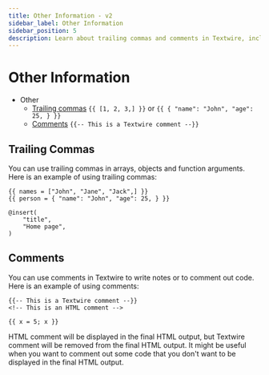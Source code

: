 ```yaml
---
title: Other Information - v2
sidebar_label: Other Information
sidebar_position: 5
description: Learn about trailing commas and comments in Textwire, including how to use them in arrays, objects, and function arguments
---
```


# Other Information

- Other
    - [Trailing commas](#trailing-commas) `{{ [1, 2, 3,] }}` or `{{ { "name": "John", "age": 25, } }}`
    - [Comments](#comments) `{{-- This is a Textwire comment --}}`

## Trailing Commas

You can use trailing commas in arrays, objects and function arguments. Here is an example of using trailing commas:

```textwire
{{ names = ["John", "Jane", "Jack",] }}
{{ person = { "name": "John", "age": 25, } }}

@insert(
    "title",
    "Home page",
)
```

## Comments

You can use comments in Textwire to write notes or to comment out code. Here is an example of using comments:

```textwire
{{-- This is a Textwire comment --}}
<!-- This is an HTML comment -->

{{ x = 5; x }}
```

HTML comment will be displayed in the final HTML output, but Textwire comment will be removed from the final HTML output. It might be useful when you want to comment out some code that you don't want to be displayed in the final HTML output.
